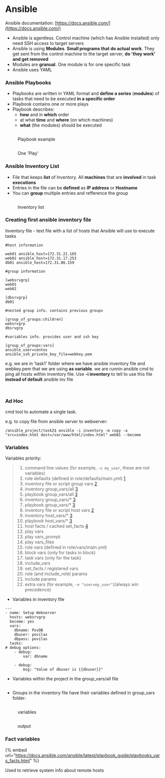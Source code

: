 # Ansible

Ansible documentation: [https://docs.ansible.com/](https://docs.ansible.com/)

* Ansible is agentless. Control machine (which has Ansible installed) only need SSH access to target servers
* Ansible is using **Modules**. **Small programs that do actual work**. They get sent from the control machine to the target server, **do 'they work' and get removed**
* Modules are **granual**. One module is for one specific task
* Ansible uses YAML

### Ansible Playbooks

* Playbooks are written in YAML format and **define a series** (**modules**) of tasks that need to be executed **in a specific order**
* Playbook contains one or more plays
* Playbook describes:
  * **how** and in **which** order
  * at what **time** and **where** (on which machines)
  * **what** (the modules) should be executed

<figure><img src=".gitbook/assets/image (10) (1).png" alt=""><figcaption><p>Playbook example</p></figcaption></figure>

<figure><img src=".gitbook/assets/image (5).png" alt=""><figcaption><p>One 'Play'</p></figcaption></figure>

### Ansible Inventory List

* File that keeps **list** of Inventory. All **machines** that are **involved** in task **executions**
* Entries in the file can be **defined** as **IP address** or **Hostname**
* You can **group** multiple entries and refference the group

<figure><img src=".gitbook/assets/image (13).png" alt=""><figcaption><p>Inventory list</p></figcaption></figure>

### Creating first ansible inventory file

Inventory file - text file with a list of hosts that Ansible will use to execute tasks

```
#host information

web01 ansible_host=172.31.21.165
web02 ansible_host=172.31.17.253
db01 ansible_host=172.31.86.159

#group information

[websrvgrp]
web01
web02

[dbsrvgrp]
db01

#nested group info. contains previous groups

[group_of_groups:children]
websrvgrp
dbsrvgrp

#variables info. provides user and ssh key

[group_of_groups:vars]
ansible_user=centos
ansible_ssh_private_key_file=webkey.pem
```

e.g. we are in 'task1' folder where we have ansible inventory file and webkey.pem that we are using **as variable**. we are runnin ansible cmd to ping all hosts within inventory file. Use **-i inventory** to tell to use this file **instead of default** ansible inv file

<figure><img src=".gitbook/assets/image (3).png" alt=""><figcaption></figcaption></figure>

<figure><img src=".gitbook/assets/image (1) (1).png" alt=""><figcaption></figcaption></figure>

### Ad Hoc

cmd tool to automate a single task.

e.g. to copy file from ansible server to webserver:

```
/ansible_project/task2$ ansible -i inventory -m copy -a "src=index.html dest=/var/www/html/index.html" web01 --become
```

### Variables

Variables priority:

> 1. command line values (for example, `-u my_user`, these are not variables)
> 2. role defaults (defined in role/defaults/main.yml) [1](https://docs.ansible.com/ansible/latest/playbook\_guide/playbooks\_variables.html#id14)
> 3. inventory file or script group vars [2](https://docs.ansible.com/ansible/latest/playbook\_guide/playbooks\_variables.html#id15)
> 4. inventory group\_vars/all [3](https://docs.ansible.com/ansible/latest/playbook\_guide/playbooks\_variables.html#id16)
> 5. playbook group\_vars/all [3](https://docs.ansible.com/ansible/latest/playbook\_guide/playbooks\_variables.html#id16)
> 6. inventory group\_vars/\* [3](https://docs.ansible.com/ansible/latest/playbook\_guide/playbooks\_variables.html#id16)
> 7. playbook group\_vars/\* [3](https://docs.ansible.com/ansible/latest/playbook\_guide/playbooks\_variables.html#id16)
> 8. inventory file or script host vars [2](https://docs.ansible.com/ansible/latest/playbook\_guide/playbooks\_variables.html#id15)
> 9. inventory host\_vars/\* [3](https://docs.ansible.com/ansible/latest/playbook\_guide/playbooks\_variables.html#id16)
> 10. playbook host\_vars/\* [3](https://docs.ansible.com/ansible/latest/playbook\_guide/playbooks\_variables.html#id16)
> 11. host facts / cached set\_facts [4](https://docs.ansible.com/ansible/latest/playbook\_guide/playbooks\_variables.html#id17)
> 12. play vars
> 13. play vars\_prompt
> 14. play vars\_files
> 15. role vars (defined in role/vars/main.yml)
> 16. block vars (only for tasks in block)
> 17. task vars (only for the task)
> 18. include\_vars
> 19. set\_facts / registered vars
> 20. role (and include\_role) params
> 21. include params
> 22. extra vars (for example, `-e "user=my_user"`)(always win precedence)

* Variables in inventory file

```
---
- name: Setup Webserver
  hosts: websrvgrp
  become: yes
  vars:
    dbname: PovDB
    dbuser: povilas
    dbpass: povilas
  tasks:
# debug options:  
    - debug:
        var: dbname

    - debug:
        msg: "Value of dbuser is {{dbuser}}"
```

* Variables within the project in the group\_vars/all file

<figure><img src=".gitbook/assets/image (1).png" alt=""><figcaption></figcaption></figure>

* Groups in the inventory file have their variables defined in group\_vars folder:

<figure><img src=".gitbook/assets/image (10).png" alt=""><figcaption><p>variables</p></figcaption></figure>

<figure><img src=".gitbook/assets/image (11).png" alt=""><figcaption><p>output</p></figcaption></figure>

### Fact variables

{% embed url="https://docs.ansible.com/ansible/latest/playbook_guide/playbooks_vars_facts.html" %}

Used to retrieve system info about remote hosts
